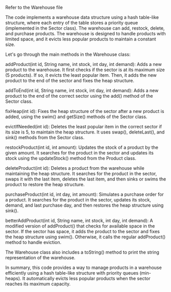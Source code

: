 Refer to the Warehouse file


The code implements a warehouse data structure using a hash table-like structure, where each entry of the table stores a priority queue (implemented in the Sector class). The warehouse can add, restock, delete, and purchase products. The warehouse is designed to handle products with limited space, and it evicts less popular products to maintain a constant size.

Let's go through the main methods in the Warehouse class:

addProduct(int id, String name, int stock, int day, int demand): Adds a new product to the warehouse. It first checks if the sector is at its maximum size (5 products). If so, it evicts the least popular item. Then, it adds the new product to the end of the sector and fixes the heap structure.

addToEnd(int id, String name, int stock, int day, int demand): Adds a new product to the end of the correct sector using the add() method of the Sector class.

fixHeap(int id): Fixes the heap structure of the sector after a new product is added, using the swim() and getSize() methods of the Sector class.

evictIfNeeded(int id): Deletes the least popular item in the correct sector if its size is 5, to maintain the heap structure. It uses swap(), deleteLast(), and sink() methods from the Sector class.

restockProduct(int id, int amount): Updates the stock of a product by the given amount. It searches for the product in the sector and updates its stock using the updateStock() method from the Product class.

deleteProduct(int id): Deletes a product from the warehouse while maintaining the heap structure. It searches for the product in the sector, swaps it with the last item, deletes the last item, and then sinks or swims the product to restore the heap structure.

purchaseProduct(int id, int day, int amount): Simulates a purchase order for a product. It searches for the product in the sector, updates its stock, demand, and last purchase day, and then restores the heap structure using sink().

betterAddProduct(int id, String name, int stock, int day, int demand): A modified version of addProduct() that checks for available space in the sector. If the sector has space, it adds the product to the sector and fixes the heap structure using swim(). Otherwise, it calls the regular addProduct() method to handle eviction.

The Warehouse class also includes a toString() method to print the string representation of the warehouse.

In summary, this code provides a way to manage products in a warehouse efficiently using a hash table-like structure with priority queues (min-heaps). It automatically evicts less popular products when the sector reaches its maximum capacity.

